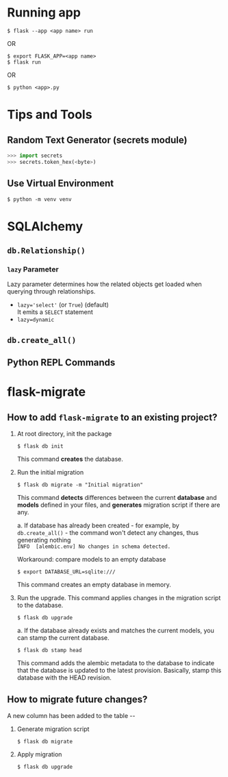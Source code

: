 # Running app

```console
$ flask --app <app name> run
```

OR

```console
$ export FLASK_APP=<app name>
$ flask run
```

OR

```console
$ python <app>.py
```

# Tips and Tools

## Random Text Generator (secrets module)

```python
>>> import secrets
>>> secrets.token_hex(<byte>)
```

## Use Virtual Environment

```console
$ python -m venv venv
```

# SQLAlchemy

## `db.Relationship()`

### `lazy` Parameter

Lazy parameter determines how the related objects get loaded when querying
through relationships.

- `lazy='select'` (or `True`) (default)\
  It emits a `SELECT` statement
- `lazy=dynamic`

## `db.create_all()`

## Python REPL Commands

# flask-migrate

## How to add `flask-migrate` to an existing project?

1. At root directory, init the package
   ```console
   $ flask db init
   ```

   This command **creates** the database.

2. Run the initial migration
   ```console
   $ flask db migrate -m "Initial migration"
   ```

   This command **detects** differences between the current **database** and
   **models** defined in your files, and **generates** migration script if there
   are any.

   a. If database has already been created - for example, by `db.create_all()` -
   the command won't detect any changes, thus generating nothing\
   `INFO  [alembic.env] No changes in schema detected.`

   Workaround: compare models to an empty database
   ```console
   $ export DATABASE_URL=sqlite:///
   ```
   This command creates an empty database in memory.

3. Run the upgrade. This command applies changes in the migration script to the
   database.
   ```console
   $ flask db upgrade
   ```

   a. If the database already exists and matches the current models, you can
   stamp the current database.
   ```console
   $ flask db stamp head
   ```

   This command adds the alembic metadata to the database to indicate that the
   database is updated to the latest provision. Basically, stamp this database
   with the HEAD revision.

## How to migrate future changes?

A new column has been added to the table --

1. Generate migration script
   ```console
   $ flask db migrate
   ```
2. Apply migration
   ```console
   $ flask db upgrade
   ```
